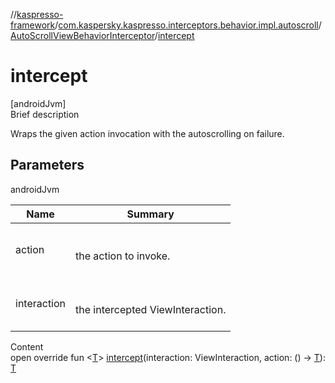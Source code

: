 //[kaspresso-framework](../../index.md)/[com.kaspersky.kaspresso.interceptors.behavior.impl.autoscroll](../index.md)/[AutoScrollViewBehaviorInterceptor](index.md)/[intercept](intercept.md)



# intercept  
[androidJvm]  
Brief description  


Wraps the given action invocation with the autoscrolling on failure.



## Parameters  
  
androidJvm  
  
|  Name|  Summary| 
|---|---|
| action| <br><br>the action to invoke.<br><br>
| interaction| <br><br>the intercepted ViewInteraction.<br><br>
  
  
Content  
open override fun <[T](intercept.md)> [intercept](intercept.md)(interaction: ViewInteraction, action: () -> [T](intercept.md)): [T](intercept.md)  



